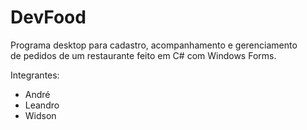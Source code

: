 # DevFood

Programa desktop para cadastro, acompanhamento e gerenciamento <br> 
de pedidos de um restaurante feito em C# com Windows Forms.

Integrantes:
- André
- Leandro
- Widson

